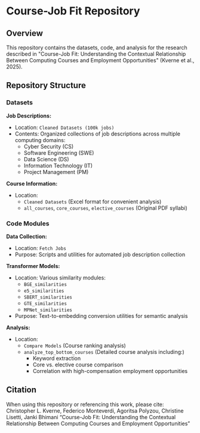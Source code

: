 # Course-Job Fit Repository

## Overview
This repository contains the datasets, code, and analysis for the research described in "Course-Job Fit: Understanding the Contextual Relationship Between Computing Courses and Employment Opportunities" (Kverne et al., 2025).

## Repository Structure

### Datasets

**Job Descriptions:**
- Location: `Cleaned Datasets (100k jobs)`
- Contents: Organized collections of job descriptions across multiple computing domains:
  - Cyber Security (CS)
  - Software Engineering (SWE)
  - Data Science (DS)
  - Information Technology (IT)
  - Project Management (PM)

**Course Information:**
- Location: 
  - `Cleaned Datasets` (Excel format for convenient analysis)
  - `all_courses`, `core_courses`, `elective_courses` (Original PDF syllabi)

### Code Modules

**Data Collection:**
- Location: `Fetch Jobs`
- Purpose: Scripts and utilities for automated job description collection

**Transformer Models:**
- Location: Various similarity modules:
  - `BGE_similarities`
  - `e5_similarities`
  - `SBERT_similarities`
  - `GTE_similarities`
  - `MPNet_similarities`
- Purpose: Text-to-embedding conversion utilities for semantic analysis

**Analysis:**
- Location: 
  - `Compare Models` (Course ranking analysis)
  - `analyze_top_bottom_courses` (Detailed course analysis including:)
    - Keyword extraction
    - Core vs. elective course comparison
    - Correlation with high-compensation employment opportunities

## Citation
When using this repository or referencing this work, please cite:
Christopher L. Kverne, Federico Monteverdi, Agoritsa Polyzou, Christine Lisetti, Janki Bhimani
“Course-Job Fit: Understanding the Contextual Relationship Between Computing Courses and Employment Opportunities”